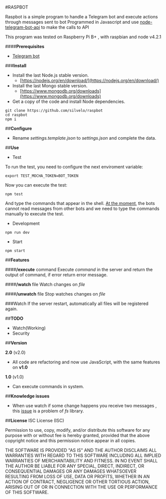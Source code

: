 #RASPBOT

Raspbot is a simple program to handle a Telegram bot and execute actions through messages sent to bot
Programmed in Javascript and use [node-telegram-bot-api](https://github.com/yagop/node-telegram-bot-api#new_TelegramBot_new) to make the calls to API

This program was tested on Raspberry Pi B+ , with raspbian and node v4.2.1

####**Prerequisites**

- [Telegram bot](https://core.telegram.org/bots)

###**Install**
- Install the last Node.js stable version.
    - [https://nodejs.org/en/download/](https://nodejs.org/en/download/)
- Install the last Mongo stable version.
    - [https://www.mongodb.org/downloads](https://www.mongodb.org/downloads)
- Get a copy of the code and install Node dependencies.

```
git clone https://github.com/silvelo/raspbot
cd raspbot
npm i
```

##**Configure**

- Rename *settings.template.json* to *settings.json* and complete the data.

##**Use**
- Test

To run the test, you need to configure the next enviroment variable:
```
export TEST_MOCHA_TOKEN=BOT_TOKEN
```
Now you can execute the test:
```
npm test
```
And type the commands that appear in the shell. [At the moment](https://core.telegram.org/bots/faq#why-doesn-39t-my-bot-see-messages-from-other-bots), the bots
cannot read messages from other bots
and we need to type the commands manually to execute the test.


- Development
```
npm run dev
```


- Start
```
npm start
```


##**Features**

####**/execute** command
Execute *command* in the server and return the output of command, if error return error message.

####**/watch** file
Watch changes on *file*

####**/unwatch** file
Stop watches changes on *file*

###Watch
If the server restart, automatically all files will be registered again.

##**TODO**

- Watch(Working)
- Security

##**Version**

**2.0** (v2.0)
- All code are refactoring and now use JavaScript, with the same features on **v1.0**

**1.0** (v1.0)
- Can execute commands in system.

##**Knowledge issues**
- When use watch if some change happens you receive two messages , this [issue](https://github.com/mikeal/watch/issues/14) is a problem of *fs* library.

##**License**
ISC License (ISC)

Permission to use, copy, modify, and/or distribute this software for any purpose with or without fee is hereby granted, provided that the above copyright notice and this permission notice appear in all copies.

THE SOFTWARE IS PROVIDED "AS IS" AND THE AUTHOR DISCLAIMS ALL WARRANTIES WITH REGARD TO THIS SOFTWARE INCLUDING ALL IMPLIED WARRANTIES OF MERCHANTABILITY AND FITNESS. IN NO EVENT SHALL THE AUTHOR BE LIABLE FOR ANY SPECIAL, DIRECT, INDIRECT, OR CONSEQUENTIAL DAMAGES OR ANY DAMAGES WHATSOEVER RESULTING FROM LOSS OF USE, DATA OR PROFITS, WHETHER IN AN ACTION OF CONTRACT, NEGLIGENCE OR OTHER TORTIOUS ACTION, ARISING OUT OF OR IN CONNECTION WITH THE USE OR PERFORMANCE OF THIS SOFTWARE.